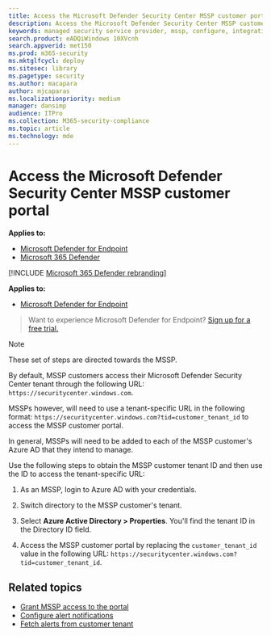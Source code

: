 ```yaml
---
title: Access the Microsoft Defender Security Center MSSP customer portal
description: Access the Microsoft Defender Security Center MSSP customer portal
keywords: managed security service provider, mssp, configure, integration
search.product: eADQiWindows 10XVcnh
search.appverid: met150
ms.prod: m365-security
ms.mktglfcycl: deploy
ms.sitesec: library
ms.pagetype: security
ms.author: macapara
author: mjcaparas
ms.localizationpriority: medium
manager: dansimp
audience: ITPro
ms.collection: M365-security-compliance
ms.topic: article
ms.technology: mde
---
```


# Access the Microsoft Defender Security Center MSSP customer portal

**Applies to:**
- [Microsoft Defender for Endpoint](https://go.microsoft.com/fwlink/p/?linkid=2154037)
- [Microsoft 365 Defender](https://go.microsoft.com/fwlink/?linkid=2118804)

[!INCLUDE [Microsoft 365 Defender rebranding](../../includes/microsoft-defender.md)]


**Applies to:**

- [Microsoft Defender for Endpoint](https://go.microsoft.com/fwlink/p/?linkid=2154037)

>Want to experience Microsoft Defender for Endpoint? [Sign up for a free trial.](https://www.microsoft.com/microsoft-365/windows/microsoft-defender-atp?ocid=docs-mssp-support-abovefoldlink)




>[!NOTE] 
>These set of steps are directed towards the MSSP. 

By default, MSSP customers access their Microsoft Defender Security Center tenant through the following URL: `https://securitycenter.windows.com`.
 

MSSPs however, will need to use a tenant-specific URL in the following format:  `https://securitycenter.windows.com?tid=customer_tenant_id` to access the MSSP customer portal. 

In general, MSSPs will need to be added to each of the MSSP customer's Azure AD that they intend to manage.


Use the following steps to obtain the MSSP customer tenant ID and then use the ID to access the tenant-specific URL:

1. As an MSSP, login to Azure AD with your credentials. 

2. Switch directory to the MSSP customer's tenant.

3.  Select **Azure Active Directory > Properties**. You'll find the tenant ID in the Directory ID field. 

4. Access the MSSP customer portal by replacing the `customer_tenant_id` value in the following URL: `https://securitycenter.windows.com?tid=customer_tenant_id`.


## Related topics
- [Grant MSSP access to the portal](grant-mssp-access.md)
- [Configure alert notifications](configure-mssp-notifications.md)
- [Fetch alerts from customer tenant](fetch-alerts-mssp.md)
